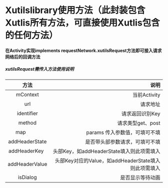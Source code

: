 # Xutilslibrary使用方法（此封装包含Xutlis所有方法，可直接使用Xutlis包含的任何方法）

#### 在Activity实现implements requestNetwork.xutilsRequest方法即可接入请求网络后的回调方法
##### xutilsRequest需传入方法使用说明
| 方法            | 说明                                              |
|:-------------: |-------------:|
| mContext       | 当前Activity                                       |
| url            | 请求地址                                           |
| identifier     | 请求返回识别Key                                    |
| method         | 请求类型get、post                                  |
| map            | params 传入参数值，可填可不填                       |
| addHeaderState | 是否带头部参数请求，可填可不填                       |
| addHeaderKey   | 头部Key，如addHeaderState填入则此项需填入           |
| addHeaderValue | 头部Key对应的Value，如addHeaderState填入则此项需填入 |
| isDialog       | 是否显示等待动画                                   |

